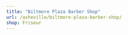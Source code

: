 ```yaml
---
title: "Biltmore Plaza Barber Shop"
url: /asheville/biltmore-plaza-barber-shop/
shop: Friseur
---
```


